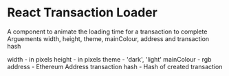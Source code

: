 # React Transaction Loader 

A component to animate the loading time for a transaction to complete
Arguements width, height, theme, mainColour, address and transaction hash

width - in pixels
height - in pixels
theme - 'dark', 'light'
mainColour - rgb
address - Ethereum Address
transaction hash - Hash of created transaction